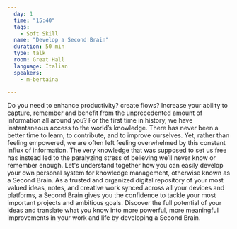 ```yaml
---
  day: 1
  time: "15:40"
  tags:
    - Soft Skill
  name: "Develop a Second Brain"
  duration: 50 min
  type: talk
  room: Great Hall
  language: Italian
  speakers:
    - m-bertaina

---
```

Do you need to enhance productivity? create flows? Increase your ability to capture, remember and benefit from the unprecedented amount of information all around you? For the first time in history, we have instantaneous access to the world’s knowledge. There has never been a better time to learn, to contribute, and to improve ourselves. Yet, rather than feeling empowered, we are often left feeling overwhelmed by this constant influx of information. The very knowledge that was supposed to set us free has instead led to the paralyzing stress of believing we’ll never know or remember enough. Let's understand together how you can easily develop your own personal system for knowledge management, otherwise known as a Second Brain. As a trusted and organized digital repository of your most valued ideas, notes, and creative work synced across all your devices and platforms, a Second Brain gives you the confidence to tackle your most important projects and ambitious goals. Discover the full potential of your ideas and translate what you know into more powerful, more meaningful improvements in your work and life by developing a Second Brain.
  
